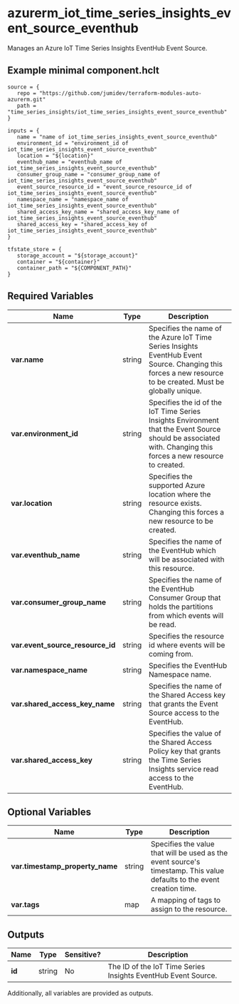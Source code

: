 # azurerm_iot_time_series_insights_event_source_eventhub

Manages an Azure IoT Time Series Insights EventHub Event Source.

## Example minimal component.hclt

```hcl
source = {
   repo = "https://github.com/jumidev/terraform-modules-auto-azurerm.git" 
   path = "time_series_insights/iot_time_series_insights_event_source_eventhub" 
}

inputs = {
   name = "name of iot_time_series_insights_event_source_eventhub" 
   environment_id = "environment_id of iot_time_series_insights_event_source_eventhub" 
   location = "${location}" 
   eventhub_name = "eventhub_name of iot_time_series_insights_event_source_eventhub" 
   consumer_group_name = "consumer_group_name of iot_time_series_insights_event_source_eventhub" 
   event_source_resource_id = "event_source_resource_id of iot_time_series_insights_event_source_eventhub" 
   namespace_name = "namespace_name of iot_time_series_insights_event_source_eventhub" 
   shared_access_key_name = "shared_access_key_name of iot_time_series_insights_event_source_eventhub" 
   shared_access_key = "shared_access_key of iot_time_series_insights_event_source_eventhub" 
}

tfstate_store = {
   storage_account = "${storage_account}" 
   container = "${container}" 
   container_path = "${COMPONENT_PATH}" 
}

```

## Required Variables

| Name | Type |  Description |
| ---- | --------- |  ----------- |
| **var.name** | string |  Specifies the name of the Azure IoT Time Series Insights EventHub Event Source. Changing this forces a new resource to be created. Must be globally unique. | 
| **var.environment_id** | string |  Specifies the id of the IoT Time Series Insights Environment that the Event Source should be associated with. Changing this forces a new resource to created. | 
| **var.location** | string |  Specifies the supported Azure location where the resource exists. Changing this forces a new resource to be created. | 
| **var.eventhub_name** | string |  Specifies the name of the EventHub which will be associated with this resource. | 
| **var.consumer_group_name** | string |  Specifies the name of the EventHub Consumer Group that holds the partitions from which events will be read. | 
| **var.event_source_resource_id** | string |  Specifies the resource id where events will be coming from. | 
| **var.namespace_name** | string |  Specifies the EventHub Namespace name. | 
| **var.shared_access_key_name** | string |  Specifies the name of the Shared Access key that grants the Event Source access to the EventHub. | 
| **var.shared_access_key** | string |  Specifies the value of the Shared Access Policy key that grants the Time Series Insights service read access to the EventHub. | 

## Optional Variables

| Name | Type |  Description |
| ---- | --------- |  ----------- |
| **var.timestamp_property_name** | string |  Specifies the value that will be used as the event source's timestamp. This value defaults to the event creation time. | 
| **var.tags** | map |  A mapping of tags to assign to the resource. | 



## Outputs

| Name | Type | Sensitive? | Description |
| ---- | ---- | --------- | --------- |
| **id** | string | No  | The ID of the IoT Time Series Insights EventHub Event Source. | 

Additionally, all variables are provided as outputs.
